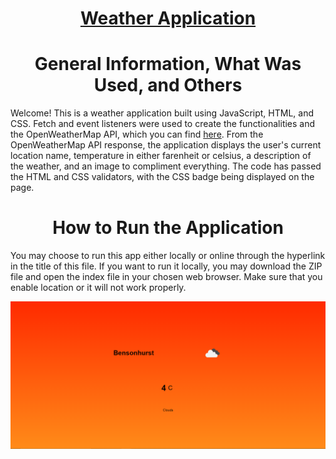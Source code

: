 # <h1 align="center">[Weather Application](https://weather-app-1fc3c.web.app/)</h1>

# <h1 align="center">General Information, What Was Used, and Others</h1>
Welcome! This is a weather application built using JavaScript, HTML, and CSS. Fetch and event listeners were used to create the functionalities and the OpenWeatherMap API, which you can find [here](https://openweathermap.org/api). From the OpenWeatherMap API response, the application displays the user's current location name, temperature in either farenheit or celsius, a description of the weather, and an image to compliment everything. The code has passed the HTML and CSS validators, with the CSS badge being displayed on the page.
</p>

<h1 align="center">How to Run the Application</h1>
You may choose to run this app either locally or online through the hyperlink in the title of this file. If you want to run it locally, you may download the ZIP file and open the index file in your chosen web browser. Make sure that you enable location or it will not work properly. 
</p>

![example output](https://github.com/LHwang01/weather-app/blob/main/weather-app.png)
